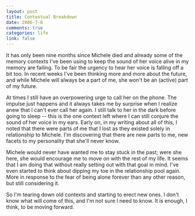 ```yaml
--- 
layout: post
title: Contextual Breakdown
date: 2006-7-6
comments: true
categories: life
link: false
---
```

It has only been nine months since Michele died and already some of the memory contexts I've been using to keep the sound of her voice alive in my memory are failing. To be fair the urgency to hear her voice is falling off a bit too. In recent weeks I've been thinking more and more about the future, and while Michele will always be a part of me, she won't be an (active) part of my future.

At times I still have an overpowering urge to call her on the phone. The impulse just happens and it always takes me by surprise when I realize anew that I can't ever call her again. I still talk to her in the dark before going to sleep -- this is the one context left where I can still conjure the sound of her voice in my ears. Early on, in my writing about all of this, I noted that there were parts of me that I lost as they existed solely in relationship to Michele. I'm discovering that there are new parts to me, new facets to my personality that she'll never know.

Michele would never have wanted me to stay stuck in the past; were she here, she would encourage me to move on with the rest of my life. It seems that I am doing that without really setting out with that goal in mind. I've even started to think about dipping my toe in the relationship pool again. More in response to the fear of being alone forever than any other reason, but still considering it.

So I'm tearing down old contexts and starting to erect new ones. I don't know what will come of this, and I'm not sure I need to know. It is enough, I think, to be moving forward.
